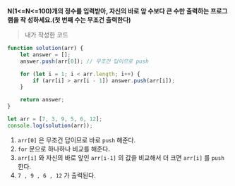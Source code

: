 **N(1<=N<=100)개의 정수를 입력받아, 자신의 바로 앞 수보다 큰 수만 출력하는 프로그램을 작 성하세요.(첫 번째 수는 무조건 출력한다)**

> 내가 작성한 코드

```javascript
function solution(arr) {
    let answer = [];
    answer.push(arr[0]); // 무조건 답이므로 push

    for (let i = 1; i < arr.length; i++) {
        if (arr[i] > arr[i - 1]) answer.push(arr[i]);
    }

    return answer;
}

let arr = [7, 3, 9, 5, 6, 12];
console.log(solution(arr));
```

1. `arr[0]` 은 무조건 답이므로 바로 `push` 해준다.
2. `for` 문으로 하나하나 비교를 해준다.
3. `arr[i]` 와 자신의 바로 앞인 `arr[i-1]` 의 값을 비교해서 더 크면 `arr[i]` 를 `push` 한다.
4. `7 , 9 , 6 , 12` 가 출력된다.